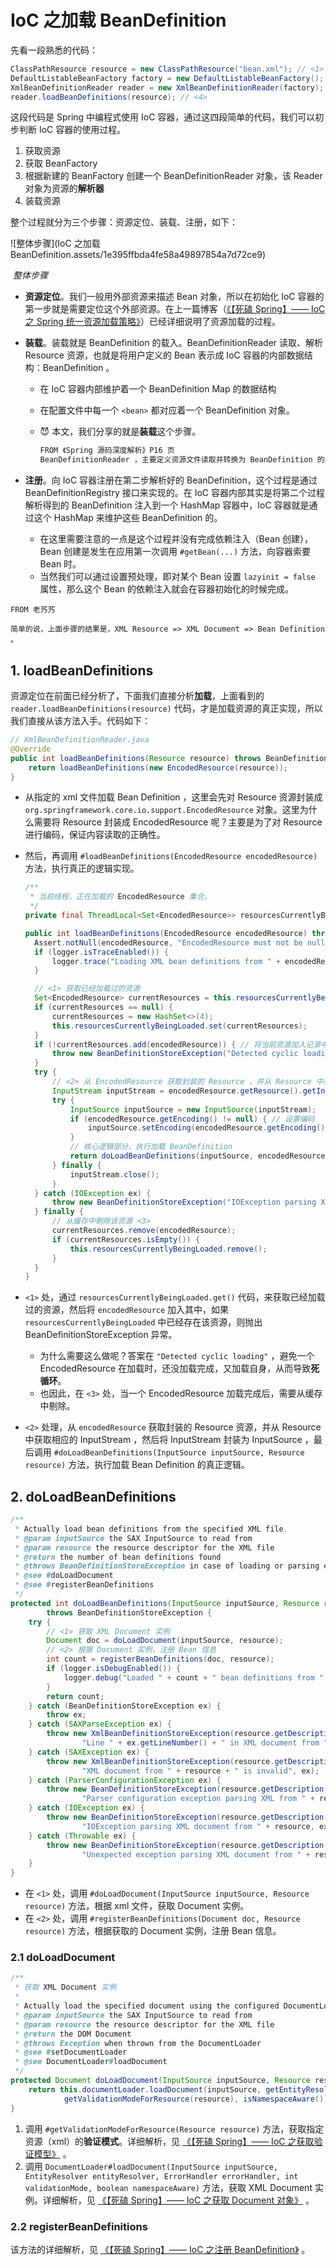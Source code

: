 # IoC 之加载 BeanDefinition

先看一段熟悉的代码：

```java
ClassPathResource resource = new ClassPathResource("bean.xml"); // <1>
DefaultListableBeanFactory factory = new DefaultListableBeanFactory(); // <2>
XmlBeanDefinitionReader reader = new XmlBeanDefinitionReader(factory); // <3>
reader.loadBeanDefinitions(resource); // <4>
```

这段代码是 Spring 中编程式使用 IoC 容器，通过这四段简单的代码，我们可以初步判断 IoC 容器的使用过程。

1. 获取资源
2. 获取 BeanFactory
3. 根据新建的 BeanFactory 创建一个 BeanDefinitionReader 对象，该 Reader 对象为资源的**解析器**
4. 装载资源

整个过程就分为三个步骤：资源定位、装载、注册，如下：

![整体步骤](IoC 之加载 BeanDefinition.assets/1e395ffbda4fe58a49897854a7d72ce9)

​																								*整体步骤*

- **资源定位**。我们一般用外部资源来描述 Bean 对象，所以在初始化 IoC 容器的第一步就是需要定位这个外部资源。在上一篇博客（[《【死磕 Spring】—— IoC 之 Spring 统一资源加载策略》](http://svip.iocoder.cn/Spring/IoC-load-Resource)）已经详细说明了资源加载的过程。

- **装载**。装载就是 BeanDefinition 的载入。BeanDefinitionReader 读取、解析 Resource 资源，也就是将用户定义的 Bean 表示成 IoC 容器的内部数据结构：BeanDefinition 。

  - 在 IoC 容器内部维护着一个 BeanDefinition Map 的数据结构

  - 在配置文件中每一个 `<bean>` 都对应着一个 BeanDefinition 对象。

  - 😈 本文，我们分享的就是**装载**这个步骤。

    ```java
    FROM 《Spring 源码深度解析》P16 页
    BeanDefinitionReader ，主要定义资源文件读取并转换为 BeanDefinition 的各个功能。
    ```

- **注册**。向 IoC 容器注册在第二步解析好的 BeanDefinition，这个过程是通过 BeanDefinitionRegistry 接口来实现的。在 IoC 容器内部其实是将第二个过程解析得到的 BeanDefinition 注入到一个 HashMap 容器中，IoC 容器就是通过这个 HashMap 来维护这些 BeanDefinition 的。

  - 在这里需要注意的一点是这个过程并没有完成依赖注入（Bean 创建），Bean 创建是发生在应用第一次调用 `#getBean(...)` 方法，向容器索要 Bean 时。
  - 当然我们可以通过设置预处理，即对某个 Bean 设置 `lazyinit = false` 属性，那么这个 Bean 的依赖注入就会在容器初始化的时候完成。

```properties
FROM 老艿艿

简单的说，上面步骤的结果是，XML Resource => XML Document => Bean Definition 。
```



## 1. loadBeanDefinitions

资源定位在前面已经分析了，下面我们直接分析**加载**，上面看到的 `reader.loadBeanDefinitions(resource)` 代码，才是加载资源的真正实现，所以我们直接从该方法入手。代码如下：

```java
// XmlBeanDefinitionReader.java
@Override
public int loadBeanDefinitions(Resource resource) throws BeanDefinitionStoreException {
	return loadBeanDefinitions(new EncodedResource(resource));
}
```

- 从指定的 xml 文件加载 Bean Definition ，这里会先对 Resource 资源封装成 `org.springframework.core.io.support.EncodedResource` 对象。这里为什么需要将 Resource 封装成 EncodedResource 呢？主要是为了对 Resource 进行编码，保证内容读取的正确性。

- 然后，再调用 `#loadBeanDefinitions(EncodedResource encodedResource)` 方法，执行真正的逻辑实现。

  ```java
  /**
   * 当前线程，正在加载的 EncodedResource 集合。
   */
  private final ThreadLocal<Set<EncodedResource>> resourcesCurrentlyBeingLoaded = new NamedThreadLocal<>("XML bean definition resources currently being loaded");
  
  public int loadBeanDefinitions(EncodedResource encodedResource) throws BeanDefinitionStoreException {
  	Assert.notNull(encodedResource, "EncodedResource must not be null");
  	if (logger.isTraceEnabled()) {
  		logger.trace("Loading XML bean definitions from " + encodedResource);
  	}
  
  	// <1> 获取已经加载过的资源
  	Set<EncodedResource> currentResources = this.resourcesCurrentlyBeingLoaded.get();
  	if (currentResources == null) {
  		currentResources = new HashSet<>(4);
  		this.resourcesCurrentlyBeingLoaded.set(currentResources);
  	}
  	if (!currentResources.add(encodedResource)) { // 将当前资源加入记录中。如果已存在，抛出异常
  		throw new BeanDefinitionStoreException("Detected cyclic loading of " + encodedResource + " - check your import definitions!");
  	}
  	try {
  		// <2> 从 EncodedResource 获取封装的 Resource ，并从 Resource 中获取其中的 InputStream
  		InputStream inputStream = encodedResource.getResource().getInputStream();
  		try {
  			InputSource inputSource = new InputSource(inputStream);
  			if (encodedResource.getEncoding() != null) { // 设置编码
  				inputSource.setEncoding(encodedResource.getEncoding());
  			}
  			// 核心逻辑部分，执行加载 BeanDefinition
  			return doLoadBeanDefinitions(inputSource, encodedResource.getResource());
  		} finally {
  			inputStream.close();
  		}
  	} catch (IOException ex) {
  		throw new BeanDefinitionStoreException("IOException parsing XML document from " + encodedResource.getResource(), ex);
  	} finally {
  		// 从缓存中剔除该资源 <3>
  		currentResources.remove(encodedResource);
  		if (currentResources.isEmpty()) {
  			this.resourcesCurrentlyBeingLoaded.remove();
  		}
  	}
  }
  ```

- `<1>` 处，通过 `resourcesCurrentlyBeingLoaded.get()` 代码，来获取已经加载过的资源，然后将 `encodedResource` 加入其中，如果 `resourcesCurrentlyBeingLoaded` 中已经存在该资源，则抛出 BeanDefinitionStoreException 异常。

  - 为什么需要这么做呢？答案在 `"Detected cyclic loading"` ，避免一个 EncodedResource 在加载时，还没加载完成，又加载自身，从而导致**死循环**。
  - 也因此，在 `<3>` 处，当一个 EncodedResource 加载完成后，需要从缓存中剔除。

- `<2>` 处理，从 `encodedResource` 获取封装的 Resource 资源，并从 Resource 中获取相应的 InputStream ，然后将 InputStream 封装为 InputSource ，最后调用 `#doLoadBeanDefinitions(InputSource inputSource, Resource resource)` 方法，执行加载 Bean Definition 的真正逻辑。



## 2. doLoadBeanDefinitions

```java
/**
 * Actually load bean definitions from the specified XML file.
 * @param inputSource the SAX InputSource to read from
 * @param resource the resource descriptor for the XML file
 * @return the number of bean definitions found
 * @throws BeanDefinitionStoreException in case of loading or parsing errors
 * @see #doLoadDocument
 * @see #registerBeanDefinitions
 */
protected int doLoadBeanDefinitions(InputSource inputSource, Resource resource)
		throws BeanDefinitionStoreException {
	try {
		// <1> 获取 XML Document 实例
		Document doc = doLoadDocument(inputSource, resource);
		// <2> 根据 Document 实例，注册 Bean 信息
		int count = registerBeanDefinitions(doc, resource);
		if (logger.isDebugEnabled()) {
			logger.debug("Loaded " + count + " bean definitions from " + resource);
		}
		return count;
	} catch (BeanDefinitionStoreException ex) {
		throw ex;
	} catch (SAXParseException ex) {
		throw new XmlBeanDefinitionStoreException(resource.getDescription(),
                "Line " + ex.getLineNumber() + " in XML document from " + resource + " is invalid", ex);
	} catch (SAXException ex) {
		throw new XmlBeanDefinitionStoreException(resource.getDescription(),
				"XML document from " + resource + " is invalid", ex);
	} catch (ParserConfigurationException ex) {
		throw new BeanDefinitionStoreException(resource.getDescription(),
				"Parser configuration exception parsing XML from " + resource, ex);
	} catch (IOException ex) {
		throw new BeanDefinitionStoreException(resource.getDescription(),
				"IOException parsing XML document from " + resource, ex);
	} catch (Throwable ex) {
		throw new BeanDefinitionStoreException(resource.getDescription(),
				"Unexpected exception parsing XML document from " + resource, ex);
	}
}
```

- 在 `<1>` 处，调用 `#doLoadDocument(InputSource inputSource, Resource resource)` 方法，根据 xml 文件，获取 Document 实例。
- 在 `<2>` 处，调用 `#registerBeanDefinitions(Document doc, Resource resource)` 方法，根据获取的 Document 实例，注册 Bean 信息。

### 2.1 doLoadDocument

```java
/**
 * 获取 XML Document 实例
 *
 * Actually load the specified document using the configured DocumentLoader.
 * @param inputSource the SAX InputSource to read from
 * @param resource the resource descriptor for the XML file
 * @return the DOM Document
 * @throws Exception when thrown from the DocumentLoader
 * @see #setDocumentLoader
 * @see DocumentLoader#loadDocument
 */
protected Document doLoadDocument(InputSource inputSource, Resource resource) throws Exception {
	return this.documentLoader.loadDocument(inputSource, getEntityResolver(), this.errorHandler,
			getValidationModeForResource(resource), isNamespaceAware());
}
```

1. 调用 `#getValidationModeForResource(Resource resource)` 方法，获取指定资源（xml）的**验证模式**。详细解析，见 [《【死磕 Spring】—— IoC 之获取验证模型》](http://svip.iocoder.cn/Spring/IoC-Validation-Mode-For-Resource) 。
2. 调用 `DocumentLoader#loadDocument(InputSource inputSource, EntityResolver entityResolver, ErrorHandler errorHandler, int validationMode, boolean namespaceAware)` 方法，获取 XML Document 实例。详细解析，见 [《【死磕 Spring】—— IoC 之获取 Document 对象》](http://svip.iocoder.cn/Spring/IoC-load-Document) 。

### 2.2 registerBeanDefinitions

该方法的详细解析，见 [《【死磕 Spring】—— IoC 之注册 BeanDefinition》](http://svip.iocoder.cn/Spring/IoC-register-BeanDefinitions) 。

